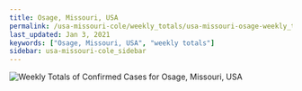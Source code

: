 ```yaml
---
title: Osage, Missouri, USA
permalink: /usa-missouri-cole/weekly_totals/usa-missouri-osage-weekly_totals.html
last_updated: Jan 3, 2021
keywords: ["Osage, Missouri, USA", "weekly totals"]
sidebar: usa-missouri-cole_sidebar
---
```


![Weekly Totals of Confirmed Cases for Osage, Missouri, USA](/covid_tracker/images/graphs/usa-missouri-osage-weekly_totals_graph.png)
